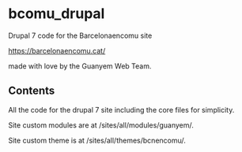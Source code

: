 # bcomu_drupal
Drupal 7 code for the Barcelonaencomu site

https://barcelonaencomu.cat/

made with love by the Guanyem Web Team.

Contents
---
All the code for the drupal 7 site including the core files for simplicity.

Site custom modules are at /sites/all/modules/guanyem/.

Site custom theme is at /sites/all/themes/bcnencomu/.
